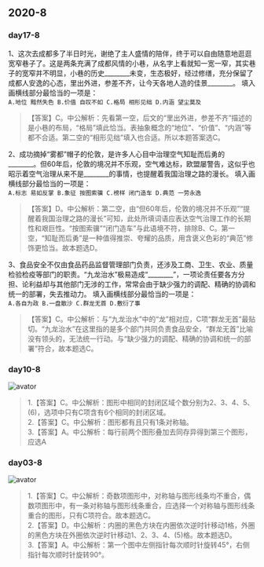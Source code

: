 <!--判断推理-->
## 2020-8
<side-bar :arrObj="['day17-8','day10-8','day03-8']"></side-bar>

### day17-8

1、这次去成都多了半日时光，谢绝了主人盛情的陪伴，终于可以自由随意地逛逛宽窄巷子了。这是两条充满了成都风情的小巷，从名字上看就知一宽一窄，其实巷子的宽窄并不明显，小巷的历史________未变，生态极好，经过修缮，充分保留了成都人安逸的心态，里出外进，参差不齐，让今天各地人造的佳景________。
填入画横线部分最恰当的一项是：<br>
`A.地位 黯然失色 B.价值 自叹不如 C.格局 相形见绌 D.内涵 望尘莫及`
>【答案】C。中公解析：先看第一空，后文的“里出外进，参差不齐”描述的是小巷的布局，“格局”填此恰当。表抽象概念的“地位”、“价值”、“内涵”等都不合适。第二空的“相形见绌”填入也合适。所以本题答案选C。

2、成功摘掉“雾都”帽子的伦敦，是许多人心目中治理空气知耻而后勇的________。但60年后，伦敦的境况并不乐观，空气难达标，欧盟屡警告，这似乎也昭示着空气治理从来不是________的事情，也提醒着我国治理之路的漫长。
填入画横线部分最恰当的一项是：<br>
`A.标志 易如反掌 B.象征 按图索骥 C.榜样 闭门造车 D.典范 一劳永逸`
>【答案】D。中公解析：第二空，由“但60年后，伦敦的境况并不乐观”“提醒着我国治理之路的漫长”可知，此处所填词语应表达空气治理工作的长期性和艰巨性。“按图索骥”“闭门造车”与此语境不符，排除B、C。第一空，“知耻而后勇”是一种值得推崇、夸耀的品质，用含褒义色彩的“典范”修饰更恰当。故本题选D。

3、食品安全不仅由食品药品监督管理部门负责，还涉及工商、卫生、农业、质量检验检疫等部门的职责。“九龙治水”极易造成“________”，一项论责任要各方分担、论利益却与其他部门无涉的工作，常常会由于缺少强力的调配、精确的协调和统一的部署，失去推动力。
填入画横线部分最恰当的一项是：<br>
`A.各自为政 B.一盘散沙 C.群龙无首 D.敷衍了事`
>【答案】C。中公解析：与“九龙治水”中的“龙”相对应，C项“群龙无首”最贴切。“九龙治水”在这里指的是多个部门共同负责食品安全，“群龙无首”比喻没有领头的，无法统一行动。与“缺少强力的调配、精确的协调和统一的部署”符合，故本题选C。

### day10-8
![avator](http://www.offcn.com/dl/2020/0810/20200810045524279.jpg)
>1.【答案】C。中公解析：图形中相同的封闭区域个数分别为2、3、4、5、(6)，选项中只有C项含有6个相同的封闭区域。<br>2.【答案】C。中公解析：图形都有且只有1条对称轴。<br>3.【答案】A。中公解析：每行前两个图形叠加去同存异得到第三个图形，应选A

### day03-8

![avator](http://www.offcn.com/dl/2020/0803/20200803115218280.jpg)

>1.【答案】C。中公解析：奇数项图形中，对称轴与图形线条均不重合，偶数项图形中，有一条对称轴与图形线条重合，应选择一个对称轴与图形线条重合的图形，只有C项符合。故本题选C。<br>2.【答案】D。中公解析：内圈的黑色方块在内圈依次逆时针移动1格，外圈的黑色方块在外圈依次逆时针移动1、2、3、4、(5)格。故本题选D。<br>3.【答案】A。中公解析：第一个图中左侧指针每次顺时针旋转45°，右侧指针每次顺时针旋转90°。

